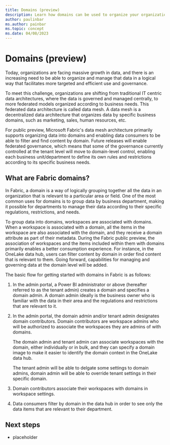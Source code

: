 ```yaml
---
title: Domains (preview)
description: Learn how domains can be used to organize your organization's Fabric data into logical groupings.
author: paulinbar
ms.author: painbar
ms.topic: concept
ms.date: 04/08/2023
---
```


# Domains (preview)

Today, organizations are facing massive growth in data, and there is an increasing need to be able to organize and manage that data in a logical way that facilitates more targeted and efficient use and governance.

To meet this challenge, organizations are shifting from traditional IT centric data architectures, where the data is governed and managed centrally, to more federated models organized according to business needs. This federated data architecture is called data mesh. A data mesh is a decentralized data architecture that organizes data by specific business domains, such as marketing, sales, human resources, etc.

For public preview, Microsoft Fabric's data mesh architecture primarily supports organizing data into domains and enabling data consumers to be able to filter and find content by domain. Future releases will enable federated governance, which means that some of the governance currently controlled at the tenant level will move to domain-level control, enabling each business unit/department to define its own rules and restrictions according to its specific business needs.

## What are Fabric domains?

In Fabric, a domain is a way of logically grouping together all the data in an organization that is relevant to a particular area or field. One of the most common uses for domains is to group data by business department, making it possible for departments to manage their data according to their specific regulations, restrictions, and needs.

To group data into domains, workspaces are associated with domains. When a workspace is associated with a domain, all the items in the workspace are also associated with the domain, and they receive a domain attribute as part of their metadata. During the Fabric public preview, the association of workspaces and the items included within them with domains primarily enables a better consumption experience. For instance, in the OneLake data hub, users can filter content by domain in order find content that is relevant to them. Going forward, capabilities for managing and governing data at the domain level will be added.

The basic flow for getting started with domains in Fabric is as follows:

1. In the admin portal, a Power BI administrator or above (hereafter referred to as the tenant admin) creates a domain and specifies a domain admin. A domain admin ideally is the business owner who is familiar with the data in their area and the regulations and restrictions that are relevant to it.

1. In the admin portal, the domain admin and/or tenant admin designates domain contributors. Domain contributors are workspace admins who will be authorized to associate the workspaces they are admins of with domains.

    The domain admin and tenant admin can associate workspaces with the domain, either individually or in bulk, and they can specify a domain image to make it easier to identify the domain context in the OneLake data hub. 

    The tenant admin will be able to delgate some settings to domain admins, domain admin will be able to override tenant settings in their specific domain. 

1. Domain contributors associate their workspaces with domains in workspace settings.

1. Data consumers filter by domain in the data hub in order to see only the data items that are relevant to their department.


## Next steps

* placeholder